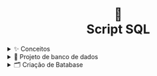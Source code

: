 <h1 align="center">
  📃<br>Script SQL
</h1>

<details>
<summary>✨ Conceitos</summary>

- Banco de Dados: São coleções de informações que se relacionam de forma que crie um sentido.

- Dados: Dados representam um ou mais significados que, de forma isolada, não conseguem ainda transmitir uma mensagem clara.

- Informações: São os dados devidamente tratados e analisados, produzindo conhecimento relevante.

- Conhecimento: É a informação com um contexto bem definido, processado de forma efetiva pelos profissionais.

- SGBD: Sistema de Gerenciamento de banco de dados (SGBD) é um software que incorpora e facilita as funções de definição, recuperação e alteração de dados em um Banco de Dados.

- Modelo de Organização:
## Modelo Hierárquico
![Modelo Hierárquico](assets/images/modelo-hierarquico.png)

## Modelo Rede
![Modelo Rede](assets/images/modelo-rede.png)

## Modelo Relacional
![Modelo Relacional](assets/images/modelo-relacional.png)

## Modelo Orientado a Objetos
![Modelo Orientado a Objetos](assets/images/modelo-orientado-objetos.png)

</details>

<details>
<summary>📒 Projeto de banco de dados</summary>

- Três níveis de abstração (necessário realizar o mapeamento entre os três modelos):

## Modelo Conceitual (DER)
![Modelo Conceitual (DER)](assets/images/modelo-der.png)

## Modelo Lógico (Esquema do BD)
![Modelo Lógico (Esquema do BD)](assets/images/modelo-logico.png)
## Modelo Físico (Script do BD em SQL)
![Modelo Físico (Script do BD em SQL)](assets/images/modelo-fisico.png)

## Entidades
![Entidades](assets/images/entidades.png)

## Atributos
![Atributos](assets/images/atributos.png)

## Relacionamentos
![Relacionamentos](assets/images/relationamentos.png)

## Restrições Relacionamentos

- Restrições em relacionamento: Existem 3 variações possíveis.

- 1:1 – cada instância de uma entidade relaciona-se com uma e somente uma instância da outra.

- 1:N (ou N:1) – uma instância relaciona-se com várias na outra entidade, mas cada instância da outra entidade só pode estar relacionada a uma única ocorrência da primeira entidade.

- N:N (ou N:M) – uma instância relaciona-se com várias ocorrências na outra entidade, e vice-versa.

![Restrições Relacionamentos](assets/images/restricao-relationamentos.png)

## CrowsFoot
![CrowsFoot](assets/images/crowsfoot.png)

## Grau do Relacionamento

- Grau do Relacionamento:

- Unário (grau 1): relacionamento com a própria entidade, também chamado de relacionamento recursivo ou autorrelacionamento.

- Binário (grau 2): mais comum.

- Ternário (grau 3): maior complexidade.

![Grau do Relacionamento](assets/images/grau-relacionamento.png)

## Generalização/especialização

- Generalização/especialização:

- Total (t): toda ocorrência da entidade genérica deverá estar associada a uma ocorrência de uma de suas entidades especializadas;

- Parcial (p): nem toda ocorrência da entidade genérica possui uma ocorrência em uma de suas entidades especializadas;

- Exclusiva (x): uma ocorrência de entidade genérica é especializada no máximo uma vez;

- Compartilhada (c): uma ocorrência da entidade genérica pode aparecer em várias de suas entidades especializadas.

![Generalização/especialização](assets/images/generalizacao-especializacao.png)

## Entidade associativa
![Entidade associativa](assets/images/entidade-associativa.png)

## Ferramenta brModelo
![Ferramenta brModelo](assets/images/br-modelo.png)

</details>

<details>
<summary>🗂️ Criação de Batabase</summary>
- Comunicação do Banco de Dados H2: `resources/application.properties`

    ```
    spring.datasource.url=jdbc:h2:mem:testdb
    spring.datasource.username=sa
    spring.datasource.password=

    spring.h2.console.enabled=true
    spring.h2.console.path=/h2-console

    spring.jpa.show-sql=true
    spring.jpa.properties.hibernate.format_sql=true
    ```
</details>
